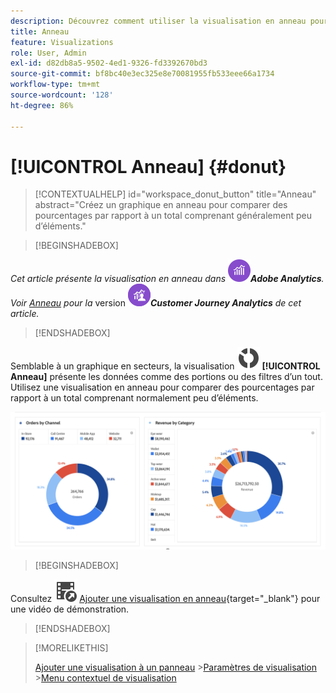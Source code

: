 ```yaml
---
description: Découvrez comment utiliser la visualisation en anneau pour afficher les données comme des parties ou des segments d’un tout.
title: Anneau
feature: Visualizations
role: User, Admin
exl-id: d82db8a5-9502-4ed1-9326-fd3392670bd3
source-git-commit: bf8bc40e3ec325e8e70081955fb533eee66a1734
workflow-type: tm+mt
source-wordcount: '128'
ht-degree: 86%

---
```


# [!UICONTROL Anneau] {#donut}

<!-- markdownlint-disable MD034 -->

>[!CONTEXTUALHELP]
>id="workspace_donut_button"
>title="Anneau"
>abstract="Créez un graphique en anneau pour comparer des pourcentages par rapport à un total comprenant généralement peu d’éléments."

<!-- markdownlint-enable MD034 -->


>[!BEGINSHADEBOX]

_Cet article présente la visualisation en anneau dans_ ![AdobeAnalytics](/help/assets/icons/AdobeAnalytics.svg) _&#x200B;**Adobe Analytics**._<br/>_Voir [Anneau](https://experienceleague.adobe.com/fr/docs/analytics-platform/using/cja-workspace/visualizations/donut) pour la_ version ![CustomerJourneyAnalytics](/help/assets/icons/CustomerJourneyAnalytics.svg) _&#x200B;**Customer Journey Analytics** de cet article._

>[!ENDSHADEBOX]


Semblable à un graphique en secteurs, la visualisation ![GraphDonut](/help/assets/icons/GraphDonut.svg) **[!UICONTROL Anneau]** présente les données comme des portions ou des filtres d’un tout. Utilisez une visualisation en anneau pour comparer des pourcentages par rapport à un total comprenant normalement peu d’éléments.

![Visualisation Anneau présentant les données comme des portions ou des filtres dʼun tout.](assets/donut.png)


>[!BEGINSHADEBOX]

Consultez ![VideoCheckedOut](/help/assets/icons/VideoCheckedOut.svg) [Ajouter une visualisation en anneau](https://video.tv.adobe.com/v/3416624/?quality=12&captions=fre_fr){target="_blank"} pour une vidéo de démonstration.

>[!ENDSHADEBOX]


>[!MORELIKETHIS]
>
>[Ajouter une visualisation à un panneau](/help/analyze/analysis-workspace/visualizations/freeform-analysis-visualizations.md#add-visualizations-to-a-panel)
>&#x200B;>[Paramètres de visualisation](/help/analyze/analysis-workspace/visualizations/freeform-analysis-visualizations.md#settings)
>&#x200B;>[Menu contextuel de visualisation](/help/analyze/analysis-workspace/visualizations/freeform-analysis-visualizations.md#context-menu)
>

